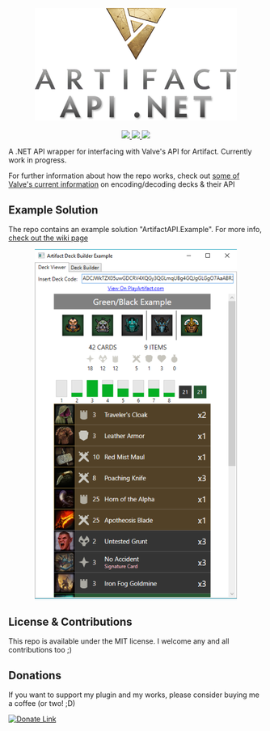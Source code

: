 <p align="center">
  <a href="">
    <img width=400 src="/repo_assets/artifactapiNETLogo.png">
  </a>
  
  <br/>
  <br/>

  <a href="https://twitter.com/_JShepherd">
    <img src="https://img.shields.io/badge/twitter-__JShepherd-blue.svg?style=flat-square.svg"/>
  </a>
  <a href="https://github.com/JoshLmao/ArtifactAPI.NET/wiki">
    <img src="https://img.shields.io/badge/documentation-wip-darkred.svg?style=flat-square.svg"/>
  </a>
  <a href="https://github.com/JoshLmao/ArtifactAPI.NET/releases">
    <img src="https://img.shields.io/badge/release-none-darkred.svg?style=flat-square.svg"/>
  </a>
</p>

A .NET API wrapper for interfacing with Valve's API for Artifact. Currently work in progress.

For further information about how the repo works, check out [some of Valve's current information](https://github.com/ValveSoftware/ArtifactDeckCode/blob/master/README.md) on encoding/decoding decks & their API

## Example Solution

The repo contains an example solution "ArtifactAPI.Example". For more info, [check out the wiki page](https://github.com/JoshLmao/ArtifactAPI.NET/wiki/ArtifactAPI-Example)

<p align="center">
  <img width=400 src="/repo_assets/exampleProject_preview.png">
</p>

## License & Contributions

This repo is available under the MIT license. I welcome any and all contributions too ;)

## Donations

If you want to support my plugin and my works, please consider buying me a coffee (or two! ;D)

[![Donate Link](https://www.paypalobjects.com/en_US/i/btn/btn_donateCC_LG.gif)](https://paypal.me/ijoshlmao)
